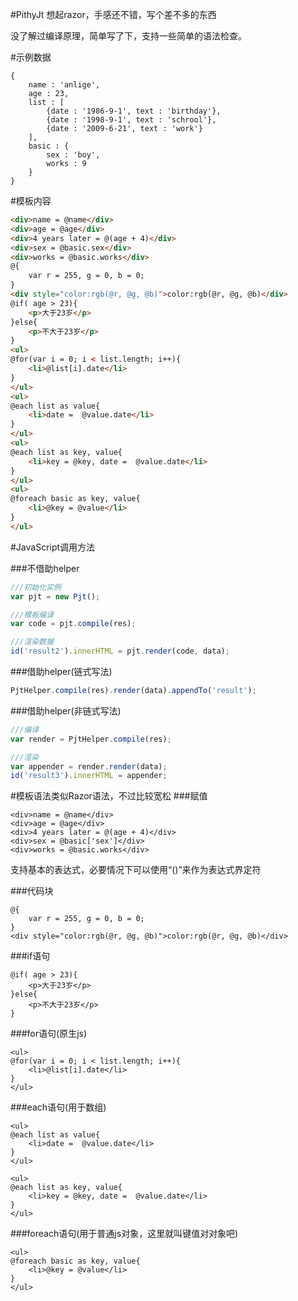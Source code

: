 #PithyJt
想起razor，手感还不错，写个差不多的东西

没了解过编译原理，简单写了下，支持一些简单的语法检查。

#示例数据
```
{
	name : 'anlige',
	age : 23,
	list : [
		{date : '1986-9-1', text : 'birthday'},
		{date : '1998-9-1', text : 'schrool'},
		{date : '2009-6-21', text : 'work'}
	],
	basic : {
		sex : 'boy',
		works : 9
	}
}
```


#模板内容
```html
<div>name = @name</div>
<div>age = @age</div>
<div>4 years later = @(age + 4)</div>
<div>sex = @basic.sex</div>
<div>works = @basic.works</div>
@{
	var r = 255, g = 0, b = 0;
}
<div style="color:rgb(@r, @g, @b)">color:rgb(@r, @g, @b)</div>
@if( age > 23){
	<p>大于23岁</p>
}else{
	<p>不大于23岁</p>
}
<ul>
@for(var i = 0; i < list.length; i++){
	<li>@list[i].date</li>
}
</ul>
<ul>
@each list as value{
	<li>date =  @value.date</li>
}
</ul>
<ul>
@each list as key, value{
	<li>key = @key, date =  @value.date</li>
}
</ul>
<ul>
@foreach basic as key, value{
	<li>@key = @value</li>
}
</ul>
```

#JavaScript调用方法

###不借助helper
```javascript
///初始化实例
var pjt = new Pjt();

///模板编译
var code = pjt.compile(res);

///渲染数据
id('result2').innerHTML = pjt.render(code, data);
```

###借助helper(链式写法)
```javascript
PjtHelper.compile(res).render(data).appendTo('result');
```

###借助helper(非链式写法)
```javascript
///编译
var render = PjtHelper.compile(res);

///渲染
var appender = render.render(data);
id('result3').innerHTML = appender;
```


#模板语法类似Razor语法，不过比较宽松
###赋值
```
<div>name = @name</div>
<div>age = @age</div>
<div>4 years later = @(age + 4)</div>
<div>sex = @basic['sex']</div>
<div>works = @basic.works</div>
````
支持基本的表达式，必要情况下可以使用“()”来作为表达式界定符

###代码块
```
@{
	var r = 255, g = 0, b = 0;
}
<div style="color:rgb(@r, @g, @b)">color:rgb(@r, @g, @b)</div>
```

###if语句
```
@if( age > 23){
	<p>大于23岁</p>
}else{
	<p>不大于23岁</p>
}
```

###for语句(原生js)
```
<ul>
@for(var i = 0; i < list.length; i++){
	<li>@list[i].date</li>
}
</ul>
```
###each语句(用于数组)
```
<ul>
@each list as value{
	<li>date =  @value.date</li>
}
</ul>
```
```
<ul>
@each list as key, value{
	<li>key = @key, date =  @value.date</li>
}
</ul>
```
###foreach语句(用于普通js对象，这里就叫键值对对象吧)
```
<ul>
@foreach basic as key, value{
	<li>@key = @value</li>
}
</ul>
```